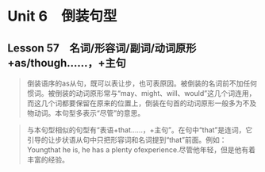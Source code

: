 ﻿ # Unit 6　倒装句型
 ## Lesson 57　名词/形容词/副词/动词原形+as/though……，+主句
 
> 倒装语序的as从句，既可以表让步，也可表原因。被倒装的名词前不加任何惯词。被倒装的动词原形常与“may、might、will、would”这几个词连用，而这几个词都要保留在原来的位置上，倒装在句首的动词原形一般多为不及物动词。本句型多表示“尽管”的意思。

> 与本句型相似的句型有“表语+that……，+主句”。在句中“that”是连词，它引导的让步状语从句中只把形容词和名词提到“that”前面。例如：Youngthat he is, he has a plenty ofexperience.尽管他年轻，但是他有着丰富的经验。


 